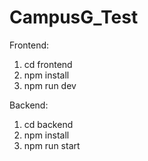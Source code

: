 # CampusG_Test

Frontend: 
1. cd frontend
2. npm install
3. npm run dev

Backend:
1. cd backend
2. npm install
3. npm run start